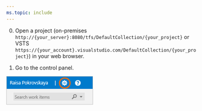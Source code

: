 ```yaml
---
ms.topic: include
---
```


0. Open a project (on-premises ```http://{your_server}:8080/tfs/DefaultCollection/{your_project}``` or VSTS ```https://{your_account}.visualstudio.com/DefaultCollection/{your_project}```) in your web browser.

0. Go to the control panel.

 ![Administer account](_img/control-panel-launch-icon.png)